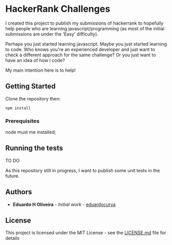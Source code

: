 # HackerRank Challenges

I created this project to publish my submissions of hackerrank to hopefully help people who are learning javascript/programming (as most of the initial submissions are under the 'Easy' difficulty).

Perhaps you just started learning javascript. Maybe you just started learning to code. Who knows you're an experienced developer and just want to check a different approach for the same challenge? Or you just want to have an idea of how I code?

My main intention here is to help!

## Getting Started

Clone the repository then:

```
npm install
``` 

### Prerequisites

node must me installed;

## Running the tests

TO DO

As this repository still in progress, I want to publish some unit tests in the future.

## Authors

* **Eduardo H Oliveira** - *Initial work* - [eduardocurva](https://www.hackerrank.com/eduardocurva)

## License

This project is licensed under the MIT License - see the [LICENSE.md](LICENSE.md) file for details
